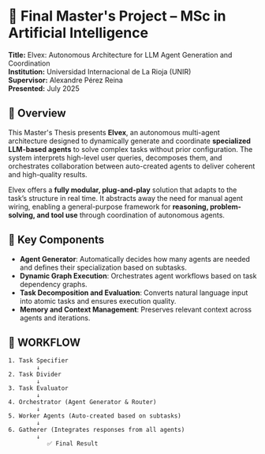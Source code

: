 # 🤖 Final Master's Project – MSc in Artificial Intelligence  
**Title:** Elvex: Autonomous Architecture for LLM Agent Generation and Coordination  
**Institution:** Universidad Internacional de La Rioja (UNIR)  
**Supervisor:** Alexandre Pérez Reina  
**Presented:** July 2025

## 📘 Overview

This Master's Thesis presents **Elvex**, an autonomous multi-agent architecture designed to dynamically generate and coordinate **specialized LLM-based agents** to solve complex tasks without prior configuration. The system interprets high-level user queries, decomposes them, and orchestrates collaboration between auto-created agents to deliver coherent and high-quality results.

Elvex offers a **fully modular, plug-and-play** solution that adapts to the task’s structure in real time. It abstracts away the need for manual agent wiring, enabling a general-purpose framework for **reasoning, problem-solving, and tool use** through coordination of autonomous agents.

## 🧠 Key Components

- **Agent Generator**: Automatically decides how many agents are needed and defines their specialization based on subtasks.
- **Dynamic Graph Execution**: Orchestrates agent workflows based on task dependency graphs.
- **Task Decomposition and Evaluation**: Converts natural language input into atomic tasks and ensures execution quality.
- **Memory and Context Management**: Preserves relevant context across agents and iterations.

## 🔁 WORKFLOW

```text
1. Task Specifier
        ↓
2. Task Divider
        ↓
3. Task Evaluator
        ↓
4. Orchestrator (Agent Generator & Router)
        ↓
5. Worker Agents (Auto-created based on subtasks)
        ↓
6. Gatherer (Integrates responses from all agents)
        ↓
           ✅ Final Result
